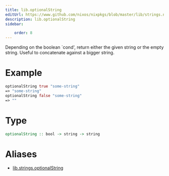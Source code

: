 ```yaml
---
title: lib.optionalString
editUrl: https://www.github.com/nixos/nixpkgs/blob/master/lib/strings.nix#L347C5
description: lib.optionalString
sidebar:

    order: 8
---
```


Depending on the boolean `cond', return either the given string
or the empty string. Useful to concatenate against a bigger string.

# Example

```nix
optionalString true "some-string"
=> "some-string"
optionalString false "some-string"
=> ""
```

# Type

```haskell
optionalString :: bool -> string -> string
```


# Aliases

- [lib.strings.optionalString](./reference/lib/strings/lib-strings-optionalString)


